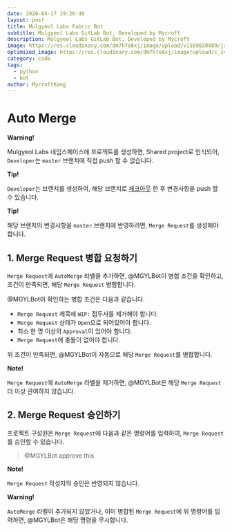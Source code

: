 ```yaml
---
date: 2020-04-17 19:26:40
layout: post
title: Mulgyeol Labs Fabric Bot
subtitle: Mulgyeol Labs GitLab Bot, Developed by Mycroft
description: Mulgyeol Labs GitLab Bot, Developed by Mycroft
image: https://res.cloudinary.com/dm7h7e8xj/image/upload/v1559820489/js-code_n83m7a.jpg
optimized_image: https://res.cloudinary.com/dm7h7e8xj/image/upload/c_scale,w_380/v1559820489/js-code_n83m7a.jpg
category: code
tags:
  - python
  - bot
author: MycroftKang
---
```


# Auto Merge


<div class="warning">
  <p><strong>Warning!</strong></p>
  <p>Mulgyeol Labs 네임스페이스에 프로젝트를 생성하면, Shared project로 인식되어, <code>Developer</code>는 <code>master</code> 브랜치에 직접 push 할 수 없습니다.</p>
</div>

<div class="tip">
  <p><strong>Tip!</strong></p>
  <p><code>Developer</code>는 브랜치를 생성하여, 해당 브랜치로 <a href="https://backlog.com/git-tutorial/kr/stepup/stepup2_3.html">체크아웃</a> 한 후 변경사항을 push 할 수 있습니다.</p>
</div>

<div class="tip">
  <p><strong>Tip!</strong></p>
  <p>해당 브랜치의 변경사항을 <code>master</code> 브랜치에 반영하려면, <code>Merge Request</code>를 생성해야 합니다.</p>
</div>


## 1. Merge Request 병합 요청하기
`Merge Request`에 `AutoMerge` 라벨을 추가하면,  @MGYLBot이 병합 조건을 확인하고, 조건이 만족되면, 해당 `Merge Request` 병합합니다.

@MGYLBot이 확인하는 병합 조건은 다음과 같습니다.

*  `Merge Request` 제목에 `WIP:` 접두사를 제거해야 합니다.
*  `Merge Request` 상태가 `Open`으로 되어있어야 합니다.
*  최소 한 명 이상의 `Approval`이 있어야 합니다.
*  `Merge Request`에 충돌이 없어야 합니다.

위 조건이 만족되면, @MGYLBot이 자동으로 해당 `Merge Request`를 병합합니다.  


<div class="note">
  <p><strong>Note!</strong></p>
  <p><code>Merge Request</code>에 <code>AutoMerge</code> 라벨을 제거하면, @MGYLBot은 해당 <code>Merge Request</code> 더 이상 관여하지 않습니다.</p>
</div>

## 2. Merge Request 승인하기
프로젝트 구성원은 `Merge Request`에 다음과 같은 명령어를 입력하여, `Merge Request`를 승인할 수 있습니다.

>  @MGYLBot approve this


<div class="note">
  <p><strong>Note!</strong></p>
  <p><code>Merge Request</code> 작성자의 승인은 반영되지 않습니다.</p>
</div>

<div class="warning">
  <p><strong>Warning!</strong></p>
  <p><code>AutoMerge</code> 라벨이 추가되지 않았거나, 이미 병합된 <code>Merge Request</code>에 위 명령어를 입력하면, @MGYLBot은 해당 명령을 무시합니다.</p>
</div>

<!-- <div class="note">
  <p><strong>Note!</strong></p>
  <p>Information the user should notice even if skimming</p>
</div>

<div class="tip">
  <p><strong>Tip!</strong></p>
  <p>Information the user should notice even if skimming</p>
</div>

<div class="warning">
  <p><strong>Warning!</strong></p>
  <p>Information the user should notice even if skimming</p>
</div> -->